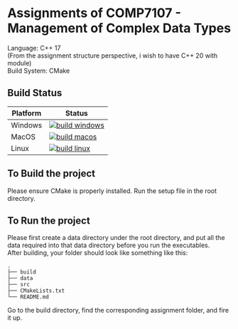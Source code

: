 # Assignments of COMP7107 - Management of Complex Data Types

Language: C++ 17   
(From the assignment structure perspective, i wish to have C++ 20 with module)  
Build System: CMake
## Build Status
| Platform | Status   |
| -------- | -------- |
| Windows  | [![build windows](https://github.com/frankpyf/COMP7107_management_of_complex_data_types/actions/workflows/cmake_build_windows.yml/badge.svg)](https://github.com/frankpyf/COMP7107_management_of_complex_data_types/actions/workflows/cmake_build_windows.yml) |
| MacOS  | [![build macos](https://github.com/frankpyf/COMP7107_management_of_complex_data_types/actions/workflows/cmake_build_macos.yml/badge.svg)](https://github.com/frankpyf/COMP7107_management_of_complex_data_types/actions/workflows/cmake_build_macos.yml) |
| Linux  | [![build linux](https://github.com/frankpyf/COMP7107_management_of_complex_data_types/actions/workflows/cmake_build_linux.yml/badge.svg)](https://github.com/frankpyf/COMP7107_management_of_complex_data_types/actions/workflows/cmake_build_linux.yml) |

## To Build the project
Please ensure CMake is properly installed. Run the setup file in the root directory.  

## To Run the project
Please first create a data directory under the root directory, and put all the data required into that data directory before you run the executables.  
After building, your folder should look like something like this:
```
.
├── build
├── data 
├── src          
├── CMakeLists.txt                  
└── README.md
```

Go to the build directory, find the corresponding assignment folder, and fire it up.
